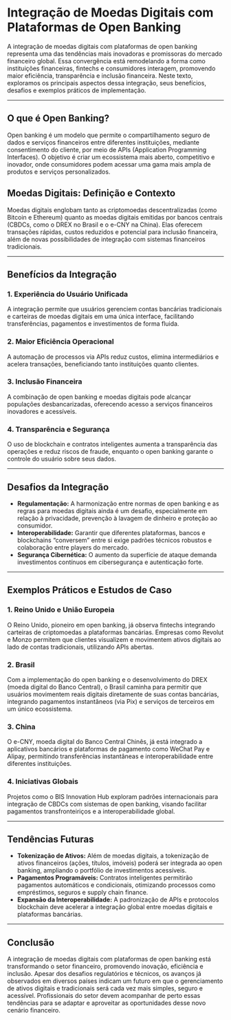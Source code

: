 # Integração de Moedas Digitais com Plataformas de Open Banking

A integração de moedas digitais com plataformas de open banking representa uma das tendências mais inovadoras e promissoras do mercado financeiro global. Essa convergência está remodelando a forma como instituições financeiras, fintechs e consumidores interagem, promovendo maior eficiência, transparência e inclusão financeira. Neste texto, exploramos os principais aspectos dessa integração, seus benefícios, desafios e exemplos práticos de implementação.

---

## O que é Open Banking?

Open banking é um modelo que permite o compartilhamento seguro de dados e serviços financeiros entre diferentes instituições, mediante consentimento do cliente, por meio de APIs (Application Programming Interfaces). O objetivo é criar um ecossistema mais aberto, competitivo e inovador, onde consumidores podem acessar uma gama mais ampla de produtos e serviços personalizados.

## Moedas Digitais: Definição e Contexto

Moedas digitais englobam tanto as criptomoedas descentralizadas (como Bitcoin e Ethereum) quanto as moedas digitais emitidas por bancos centrais (CBDCs, como o DREX no Brasil e o e-CNY na China). Elas oferecem transações rápidas, custos reduzidos e potencial para inclusão financeira, além de novas possibilidades de integração com sistemas financeiros tradicionais.

---

## Benefícios da Integração

### 1. **Experiência do Usuário Unificada**
A integração permite que usuários gerenciem contas bancárias tradicionais e carteiras de moedas digitais em uma única interface, facilitando transferências, pagamentos e investimentos de forma fluida.

### 2. **Maior Eficiência Operacional**
A automação de processos via APIs reduz custos, elimina intermediários e acelera transações, beneficiando tanto instituições quanto clientes.

### 3. **Inclusão Financeira**
A combinação de open banking e moedas digitais pode alcançar populações desbancarizadas, oferecendo acesso a serviços financeiros inovadores e acessíveis.

### 4. **Transparência e Segurança**
O uso de blockchain e contratos inteligentes aumenta a transparência das operações e reduz riscos de fraude, enquanto o open banking garante o controle do usuário sobre seus dados.

---

## Desafios da Integração

- **Regulamentação:** A harmonização entre normas de open banking e as regras para moedas digitais ainda é um desafio, especialmente em relação à privacidade, prevenção à lavagem de dinheiro e proteção ao consumidor.
- **Interoperabilidade:** Garantir que diferentes plataformas, bancos e blockchains “conversem” entre si exige padrões técnicos robustos e colaboração entre players do mercado.
- **Segurança Cibernética:** O aumento da superfície de ataque demanda investimentos contínuos em cibersegurança e autenticação forte.

---

## Exemplos Práticos e Estudos de Caso

### 1. **Reino Unido e União Europeia**
O Reino Unido, pioneiro em open banking, já observa fintechs integrando carteiras de criptomoedas a plataformas bancárias. Empresas como Revolut e Monzo permitem que clientes visualizem e movimentem ativos digitais ao lado de contas tradicionais, utilizando APIs abertas.

### 2. **Brasil**
Com a implementação do open banking e o desenvolvimento do DREX (moeda digital do Banco Central), o Brasil caminha para permitir que usuários movimentem reais digitais diretamente de suas contas bancárias, integrando pagamentos instantâneos (via Pix) e serviços de terceiros em um único ecossistema.

### 3. **China**
O e-CNY, moeda digital do Banco Central Chinês, já está integrado a aplicativos bancários e plataformas de pagamento como WeChat Pay e Alipay, permitindo transferências instantâneas e interoperabilidade entre diferentes instituições.

### 4. **Iniciativas Globais**
Projetos como o BIS Innovation Hub exploram padrões internacionais para integração de CBDCs com sistemas de open banking, visando facilitar pagamentos transfronteiriços e a interoperabilidade global.

---

## Tendências Futuras

- **Tokenização de Ativos:** Além de moedas digitais, a tokenização de ativos financeiros (ações, títulos, imóveis) poderá ser integrada ao open banking, ampliando o portfólio de investimentos acessíveis.
- **Pagamentos Programáveis:** Contratos inteligentes permitirão pagamentos automáticos e condicionais, otimizando processos como empréstimos, seguros e supply chain finance.
- **Expansão da Interoperabilidade:** A padronização de APIs e protocolos blockchain deve acelerar a integração global entre moedas digitais e plataformas bancárias.

---

## Conclusão

A integração de moedas digitais com plataformas de open banking está transformando o setor financeiro, promovendo inovação, eficiência e inclusão. Apesar dos desafios regulatórios e técnicos, os avanços já observados em diversos países indicam um futuro em que o gerenciamento de ativos digitais e tradicionais será cada vez mais simples, seguro e acessível. Profissionais do setor devem acompanhar de perto essas tendências para se adaptar e aproveitar as oportunidades desse novo cenário financeiro.